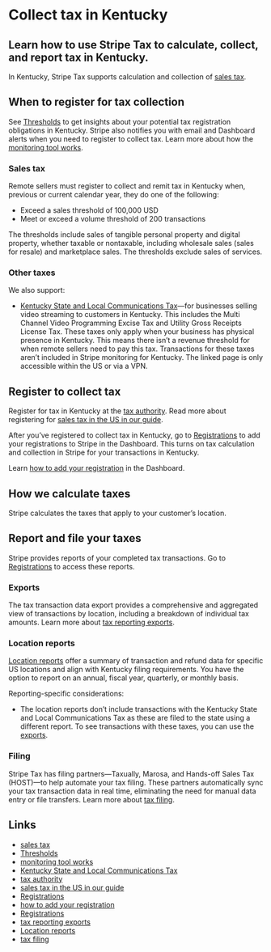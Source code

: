# Collect tax in Kentucky

## Learn how to use Stripe Tax to calculate, collect, and report tax in Kentucky.

In Kentucky, Stripe Tax supports calculation and collection of [sales
tax](https://revenue.ky.gov/Business/Sales-Use-Tax/Pages/default.aspx).

## When to register for tax collection

See [Thresholds](https://dashboard.stripe.com/tax/thresholds) to get insights
about your potential tax registration obligations in Kentucky. Stripe also
notifies you with email and Dashboard alerts when you need to register to
collect tax. Learn more about how the [monitoring tool
works](https://docs.stripe.com/tax/monitoring).

### Sales tax

Remote sellers must register to collect and remit tax in Kentucky when, previous
or current calendar year, they do one of the following:

- Exceed a sales threshold of 100,000 USD
- Meet or exceed a volume threshold of 200 transactions

The thresholds include sales of tangible personal property and digital property,
whether taxable or nontaxable, including wholesale sales (sales for resale) and
marketplace sales. The thresholds exclude sales of services.

### Other taxes

We also support:

- [Kentucky State and Local Communications
Tax](https://revenue.ky.gov/Business/Telecommunications-Tax/Pages/default.aspx)—for
businesses selling video streaming to customers in Kentucky. This includes the
Multi Channel Video Programming Excise Tax and Utility Gross Receipts License
Tax. These taxes only apply when your business has physical presence in
Kentucky. This means there isn’t a revenue threshold for when remote sellers
need to pay this tax. Transactions for these taxes aren’t included in Stripe
monitoring for Kentucky. The linked page is only accessible within the US or via
a VPN.

## Register to collect tax

Register for tax in Kentucky at the [tax
authority](https://onestop.ky.gov/start/Pages/statetax.aspx). Read more about
registering for [sales tax in the US in our
guide](https://stripe.com/guides/sales-tax-registration-process-us).

After you’ve registered to collect tax in Kentucky, go to
[Registrations](https://dashboard.stripe.com/tax/registrations?location=us-ky)
to add your registrations to Stripe in the Dashboard. This turns on tax
calculation and collection in Stripe for your transactions in Kentucky.

Learn [how to add your
registration](https://docs.stripe.com/tax/registering#track-your-registrations-in-the-tax-dashboard)
in the Dashboard.

## How we calculate taxes

Stripe calculates the taxes that apply to your customer’s location.

## Report and file your taxes

Stripe provides reports of your completed tax transactions. Go to
[Registrations](https://dashboard.stripe.com/tax/registrations) to access these
reports.

### Exports

The tax transaction data export provides a comprehensive and aggregated view of
transactions by location, including a breakdown of individual tax amounts. Learn
more about [tax reporting exports](https://docs.stripe.com/tax/reports#exports).

### Location reports

[Location reports](https://docs.stripe.com/tax/reports#us-location-reports)
offer a summary of transaction and refund data for specific US locations and
align with Kentucky filing requirements. You have the option to report on an
annual, fiscal year, quarterly, or monthly basis.

Reporting-specific considerations:

- The location reports don’t include transactions with the Kentucky State and
Local Communications Tax as these are filed to the state using a different
report. To see transactions with these taxes, you can use the
[exports](https://docs.stripe.com/tax/reports#exports).

### Filing

Stripe Tax has filing partners—Taxually, Marosa, and Hands-off Sales Tax
(HOST)—to help automate your tax filing. These partners automatically sync your
tax transaction data in real time, eliminating the need for manual data entry or
file transfers. Learn more about [tax
filing](https://docs.stripe.com/tax/filing).

## Links

- [sales tax](https://revenue.ky.gov/Business/Sales-Use-Tax/Pages/default.aspx)
- [Thresholds](https://dashboard.stripe.com/tax/thresholds)
- [monitoring tool works](https://docs.stripe.com/tax/monitoring)
- [Kentucky State and Local Communications
Tax](https://revenue.ky.gov/Business/Telecommunications-Tax/Pages/default.aspx)
- [tax authority](https://onestop.ky.gov/start/Pages/statetax.aspx)
- [sales tax in the US in our
guide](https://stripe.com/guides/sales-tax-registration-process-us)
- [Registrations](https://dashboard.stripe.com/tax/registrations?location=us-ky)
- [how to add your
registration](https://docs.stripe.com/tax/registering#track-your-registrations-in-the-tax-dashboard)
- [Registrations](https://dashboard.stripe.com/tax/registrations)
- [tax reporting exports](https://docs.stripe.com/tax/reports#exports)
- [Location reports](https://docs.stripe.com/tax/reports#us-location-reports)
- [tax filing](https://docs.stripe.com/tax/filing)